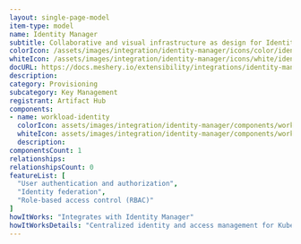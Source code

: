 ```yaml
---
layout: single-page-model
item-type: model
name: Identity Manager
subtitle: Collaborative and visual infrastructure as design for Identity Manager
colorIcon: /assets/images/integration/identity-manager/icons/color/identity-manager-color.svg
whiteIcon: /assets/images/integration/identity-manager/icons/white/identity-manager-white.svg
docURL: https://docs.meshery.io/extensibility/integrations/identity-manager
description: 
category: Provisioning
subcategory: Key Management
registrant: Artifact Hub
components: 
- name: workload-identity
  colorIcon: assets/images/integration/identity-manager/components/workload-identity/icons/color/workload-identity-color.svg
  whiteIcon: assets/images/integration/identity-manager/components/workload-identity/icons/white/workload-identity-white.svg
  description: 
componentsCount: 1
relationships: 
relationshipsCount: 0
featureList: [
  "User authentication and authorization",
  "Identity federation",
  "Role-based access control (RBAC)"
]
howItWorks: "Integrates with Identity Manager"
howItWorksDetails: "Centralized identity and access management for Kubernetes clusters"
---
```

